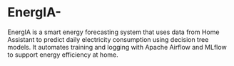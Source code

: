 # EnergIA-
EnergIA is a smart energy forecasting system that uses data from Home Assistant to predict daily electricity consumption using decision tree models. It automates training and logging with Apache Airflow and MLflow to support energy efficiency at home.
